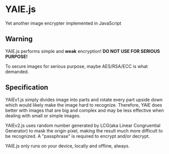 # YAIE.js
Yet another image encrypter implemented in JavaScript

## Warning
YAIE.js performs simple and **weak** encryption! **DO NOT USE FOR SERIOUS PURPOSE!**

To secure images for serious purpose, maybe AES/RSA/ECC is what demanded.

## Specification
YAIEv1.js simply divides image into parts and rotate every part upside down which would likely make the image hard to recognize. Therefore, YAIE does better with images that are big and complex and may be less effective when dealing with small or simple images.

YAIEv2.js uses random number generated by LCG(aka Linear Congruential Generator) to mask the origin pixel, making the result much more difficult to be recognized. A "passphrase" is required to encrypt and/or decrypt.

YAIE.js only runs on your device, locally and offline, always.